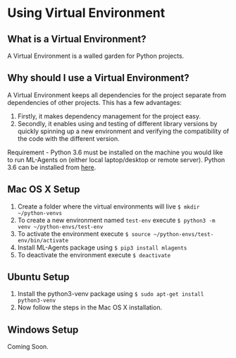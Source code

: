 # Using Virtual Environment

## What is a Virtual Environment?
A Virtual Environment is a walled garden for Python projects.  

## Why should I use a Virtual Environment?
A Virtual Environment keeps all dependencies for the project separate from dependencies 
of other projects. This has a few advantages:
1. Firstly, it makes dependency management for the project easy.
1. Secondly, it enables using and testing of different library versions by quickly 
spinning up a new environment and verifying the compatibility of the code with the
different version. 

Requirement - Python 3.6 must be installed on the machine you would like 
to run ML-Agents on (either local laptop/desktop or remote server). Python 3.6 can be 
installed from [here](https://www.python.org/downloads/). 

## Mac OS X Setup

1. Create a folder where the virtual environments will live ` $ mkdir ~/python-venvs `
1. To create a new environment named `test-env` execute `$ python3 -m venv ~/python-envs/test-env`  
1. To activate the environment execute `$ source ~/python-envs/test-env/bin/activate`
1. Install ML-Agents package using `$ pip3 install mlagents`
1. To deactivate the environment execute `$ deactivate `

## Ubuntu Setup 

1. Install the python3-venv package using `$ sudo apt-get install python3-venv`
1. Now follow the steps in the Mac OS X installation.

## Windows Setup

Coming Soon.
